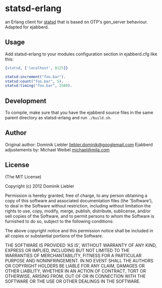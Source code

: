 # statsd-erlang

an Erlang client for [statsd](https://github.com/etsy/statsd) that is based on OTP's gen_server behaviour.
Adapted for ejabberd.

## Usage

Add statsd-erlang to your modules configuration section in ejabberd.cfg like this:

```erlang
{statsd, ['localhost', 8125]}
```

```erlang
statsd:increment("foo.bar").
statsd:count("foo.bar", 5).
statsd:timing("foo.bar", 2500).
```

## Development

To compile, make sure that you have the ejabberd source files in the same parent directory as statsd-erlang and run `./build.sh`.

## Author

Original author: Dominik Liebler <liebler.dominik@googlemail.com>
Ejabberd adjustements by: Michael Weibel <michael@mila.com>

## License

(The MIT License)

Copyright (c) 2012 Dominik Liebler

Permission is hereby granted, free of charge, to any person obtaining
a copy of this software and associated documentation files (the
'Software'), to deal in the Software without restriction, including
without limitation the rights to use, copy, modify, merge, publish,
distribute, sublicense, and/or sell copies of the Software, and to
permit persons to whom the Software is furnished to do so, subject to
the following conditions:

The above copyright notice and this permission notice shall be
included in all copies or substantial portions of the Software.

THE SOFTWARE IS PROVIDED 'AS IS', WITHOUT WARRANTY OF ANY KIND,
EXPRESS OR IMPLIED, INCLUDING BUT NOT LIMITED TO THE WARRANTIES OF
MERCHANTABILITY, FITNESS FOR A PARTICULAR PURPOSE AND NONINFRINGEMENT.
IN NO EVENT SHALL THE AUTHORS OR COPYRIGHT HOLDERS BE LIABLE FOR ANY
CLAIM, DAMAGES OR OTHER LIABILITY, WHETHER IN AN ACTION OF CONTRACT,
TORT OR OTHERWISE, ARISING FROM, OUT OF OR IN CONNECTION WITH THE
SOFTWARE OR THE USE OR OTHER DEALINGS IN THE SOFTWARE.
